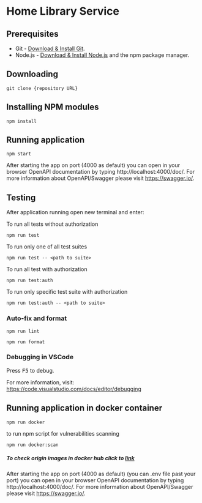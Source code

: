 # Home Library Service

## Prerequisites

- Git - [Download & Install Git](https://git-scm.com/downloads).
- Node.js - [Download & Install Node.js](https://nodejs.org/en/download/) and the npm package manager.

## Downloading

```
git clone {repository URL}
```

## Installing NPM modules

```
npm install
```

## Running application

```
npm start
```

After starting the app on port (4000 as default) you can open
in your browser OpenAPI documentation by typing http://localhost:4000/doc/.
For more information about OpenAPI/Swagger please visit https://swagger.io/.

## Testing

After application running open new terminal and enter:

To run all tests without authorization

```
npm run test
```

To run only one of all test suites

```
npm run test -- <path to suite>
```

To run all test with authorization

```
npm run test:auth
```

To run only specific test suite with authorization

```
npm run test:auth -- <path to suite>
```

### Auto-fix and format

```
npm run lint
```

```
npm run format
```

### Debugging in VSCode

Press <kbd>F5</kbd> to debug.

For more information, visit: https://code.visualstudio.com/docs/editor/debugging

## Running application in docker container

```
npm run docker
```
to run npm script for vulnerabilities scanning

```
npm run docker:scan
```
##### To check origin images in docker hub click to [link](https://hub.docker.com/repository/docker/sthm23/nodejs2022q4/tags?page=1&ordering=last_updated)


After starting the app on port (4000 as default) (you can .env file past your port) you can open
in your browser OpenAPI documentation by typing http://localhost:4000/doc/.
For more information about OpenAPI/Swagger please visit https://swagger.io/.